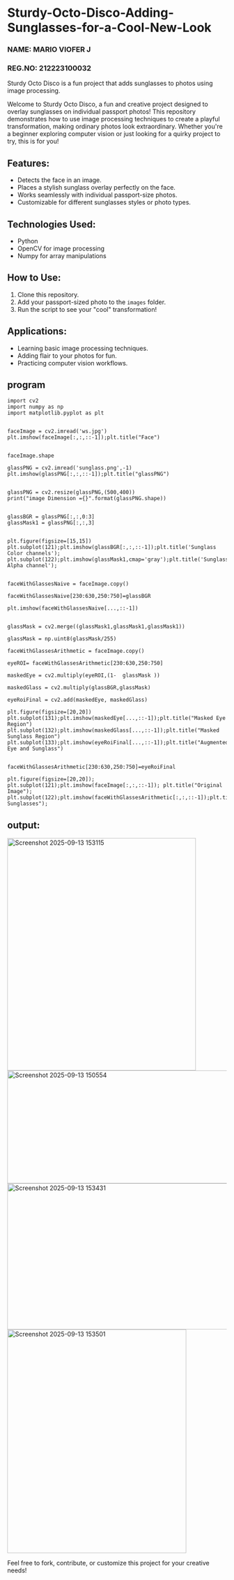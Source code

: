 # Sturdy-Octo-Disco-Adding-Sunglasses-for-a-Cool-New-Look

### NAME: MARIO VIOFER J
### REG.NO: 212223100032

Sturdy Octo Disco is a fun project that adds sunglasses to photos using image processing.

Welcome to Sturdy Octo Disco, a fun and creative project designed to overlay sunglasses on individual passport photos! This repository demonstrates how to use image processing techniques to create a playful transformation, making ordinary photos look extraordinary. Whether you're a beginner exploring computer vision or just looking for a quirky project to try, this is for you!

## Features:
- Detects the face in an image.
- Places a stylish sunglass overlay perfectly on the face.
- Works seamlessly with individual passport-size photos.
- Customizable for different sunglasses styles or photo types.

## Technologies Used:
- Python
- OpenCV for image processing
- Numpy for array manipulations

## How to Use:
1. Clone this repository.
2. Add your passport-sized photo to the `images` folder.
3. Run the script to see your "cool" transformation!

## Applications:
- Learning basic image processing techniques.
- Adding flair to your photos for fun.
- Practicing computer vision workflows.

## program
```
import cv2
import numpy as np
import matplotlib.pyplot as plt


faceImage = cv2.imread('ws.jpg')
plt.imshow(faceImage[:,:,::-1]);plt.title("Face")


faceImage.shape

glassPNG = cv2.imread('sunglass.png',-1)
plt.imshow(glassPNG[:,:,::-1]);plt.title("glassPNG")


glassPNG = cv2.resize(glassPNG,(500,400))
print("image Dimension ={}".format(glassPNG.shape))


glassBGR = glassPNG[:,:,0:3]
glassMask1 = glassPNG[:,:,3]


plt.figure(figsize=[15,15])
plt.subplot(121);plt.imshow(glassBGR[:,:,::-1]);plt.title('Sunglass Color channels');
plt.subplot(122);plt.imshow(glassMask1,cmap='gray');plt.title('Sunglass Alpha channel');


faceWithGlassesNaive = faceImage.copy()

faceWithGlassesNaive[230:630,250:750]=glassBGR

plt.imshow(faceWithGlassesNaive[...,::-1])


glassMask = cv2.merge((glassMask1,glassMask1,glassMask1))

glassMask = np.uint8(glassMask/255)

faceWithGlassesArithmetic = faceImage.copy()

eyeROI= faceWithGlassesArithmetic[230:630,250:750]

maskedEye = cv2.multiply(eyeROI,(1-  glassMask ))

maskedGlass = cv2.multiply(glassBGR,glassMask)

eyeRoiFinal = cv2.add(maskedEye, maskedGlass)

plt.figure(figsize=[20,20])
plt.subplot(131);plt.imshow(maskedEye[...,::-1]);plt.title("Masked Eye Region")
plt.subplot(132);plt.imshow(maskedGlass[...,::-1]);plt.title("Masked Sunglass Region")
plt.subplot(133);plt.imshow(eyeRoiFinal[...,::-1]);plt.title("Augmented Eye and Sunglass")


faceWithGlassesArithmetic[230:630,250:750]=eyeRoiFinal

plt.figure(figsize=[20,20]);
plt.subplot(121);plt.imshow(faceImage[:,:,::-1]); plt.title("Original Image");
plt.subplot(122);plt.imshow(faceWithGlassesArithmetic[:,:,::-1]);plt.title("With Sunglasses");

```
## output:

<img width="433" height="533" alt="Screenshot 2025-09-13 153115" src="https://github.com/user-attachments/assets/a14ed55a-ef12-44ea-bce7-acb512bcc7a2" />

<img width="615" height="259" alt="Screenshot 2025-09-13 150554" src="https://github.com/user-attachments/assets/07ab3f0c-e4c2-4983-81f0-39a4e7f9bcb0" />

<img width="707" height="335" alt="Screenshot 2025-09-13 153431" src="https://github.com/user-attachments/assets/045a4156-6e80-43ea-b7a4-f89d62dd6b4f" />

<img width="411" height="513" alt="Screenshot 2025-09-13 153501" src="https://github.com/user-attachments/assets/df250357-ad65-40b9-b9e3-92e8f7770508" />


Feel free to fork, contribute, or customize this project for your creative needs!
